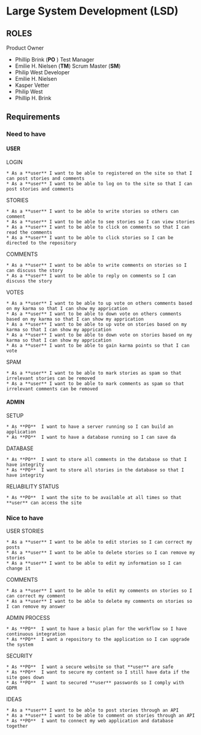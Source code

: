# Large System Development (LSD)

## ROLES
Product Owner
- Phillip Brink (**PO** )
Test Manager
- Emilie H. Nielsen (**TM**)
Scrum Master (**SM**)
- Philip West
Developer
- Emilie H. Nielsen
- Kasper Vetter
- Philip West
- Phillip H. Brink

## Requirements

### Need to have
#### USER
  LOGIN

    * As a **user** I want to be able to registered on the site so that I can post stories and comments
    * As a **user** I want to be able to log on to the site so that I can post stories and comments

  STORIES

    * As a **user** I want to be able to write stories so others can comment
    * As a **user** I want to be able to see stories so I can view stories
    * As a **user** I want to be able to click on comments so that I can read the comments
    * As a **user** I want to be able to click stories so I can be directed to the repository

  COMMENTS

    * As a **user** I want to be able to write comments on stories so I can discuss the story
    * As a **user** I want to be able to reply on comments so I can discuss the story

  VOTES

    * As a **user** I want to be able to up vote on others comments based on my karma so that I can show my apprication
    * As a **user** I want to be able to down vote on others comments based on my karma so that I can show my apprication
    * As a **user** I want to be able to up vote on stories based on my karma so that I can show my apprication
    * As a **user** I want to be able to down vote on stories based on my karma so that I can show my apprication
    * As a **user** I want to be able to gain karma points so that I can vote

  SPAM

    * As a **user** I want to be able to mark stories as spam so that irrelevant stories can be removed
    * As a **user** I want to be able to mark comments as spam so that irrelevant comments can be removed

#### ADMIN
  SETUP

    * As **PO**  I want to have a server running so I can build an application
    * As **PO**  I want to have a database running so I can save da

  DATABASE

    * As **PO**  I want to store all comments in the database so that I have integrity
    * As **PO**  I want to store all stories in the database so that I have integrity

  RELIABILITY STATUS

    * As **PO**  I want the site to be available at all times so that **user** can access the site

### Nice to have
USER
  STORIES

    * As a **user** I want to be able to edit stories so I can correct my posts
    * As a **user** I want to be able to delete stories so I can remove my stories
    * As a **user** I want to be able to edit my information so I can change it

  COMMENTS

    * As a **user** I want to be able to edit my comments on stories so I can correct my comment
    * As a **user** I want to be able to delete my comments on stories so I can remove my answer

ADMIN
  PROCESS

    * As **PO**  I want to have a basic plan for the workflow so I have continuous integration
    * As **PO**  I want a repository to the application so I can upgrade the system

  SECURITY

    * As **PO**  I want a secure website so that **user** are safe
    * As **PO**  I want to secure my content so I still have data if the site goes down
    * As **PO**  I want to secured **user** passwords so I comply with GDPR

IDEAS

    * As a **user** I want to be able to post stories through an API
    * As a **user** I want to be able to comment on stories through an API
    * As **PO**  I want to connect my web application and database together
